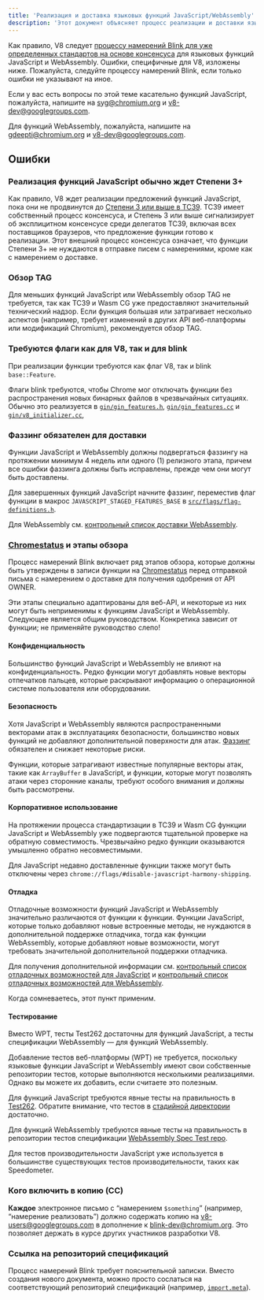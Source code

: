 ```yaml
---
title: 'Реализация и доставка языковых функций JavaScript/WebAssembly'
description: 'Этот документ объясняет процесс реализации и доставки языковых функций JavaScript или WebAssembly в V8.'
---
```

Как правило, V8 следует [процессу намерений Blink для уже определенных стандартов на основе консенсуса](https://www.chromium.org/blink/launching-features/#process-existing-standard) для языковых функций JavaScript и WebAssembly. Ошибки, специфичные для V8, изложены ниже. Пожалуйста, следуйте процессу намерений Blink, если только ошибки не указывают на иное.

Если у вас есть вопросы по этой теме касательно функций JavaScript, пожалуйста, напишите на syg@chromium.org и v8-dev@googlegroups.com.

Для функций WebAssembly, пожалуйста, напишите на gdeepti@chromium.org и v8-dev@googlegroups.com.

## Ошибки

### Реализация функций JavaScript обычно ждет Степени 3+

Как правило, V8 ждет реализации предложений функций JavaScript, пока они не продвинутся до [Степени 3 или выше в TC39](https://tc39.es/process-document/). TC39 имеет собственный процесс консенсуса, и Степень 3 или выше сигнализирует об эксплицитном консенсусе среди делегатов TC39, включая всех поставщиков браузеров, что предложение функции готово к реализации. Этот внешний процесс консенсуса означает, что функции Степени 3+ не нуждаются в отправке писем с намерениями, кроме как с намерением о доставке.

### Обзор TAG

Для меньших функций JavaScript или WebAssembly обзор TAG не требуется, так как TC39 и Wasm CG уже предоставляют значительный технический надзор. Если функция большая или затрагивает несколько аспектов (например, требует изменений в других API веб-платформы или модификаций Chromium), рекомендуется обзор TAG.

### Требуются флаги как для V8, так и для blink

При реализации функции требуются как флаг V8, так и blink `base::Feature`.

Флаги blink требуются, чтобы Chrome мог отключать функции без распространения новых бинарных файлов в чрезвычайных ситуациях. Обычно это реализуется в [`gin/gin_features.h`](https://source.chromium.org/chromium/chromium/src/+/main:gin/gin_features.h), [`gin/gin_features.cc`](https://source.chromium.org/chromium/chromium/src/+/main:gin/gin_features.cc) и [`gin/v8_initializer.cc`](https://source.chromium.org/chromium/chromium/src/+/main:gin/v8_initializer.cc),

### Фаззинг обязателен для доставки

Функции JavaScript и WebAssembly должны подвергаться фаззингу на протяжении минимум 4 недель или одного (1) релизного этапа, причем все ошибки фаззинга должны быть исправлены, прежде чем они могут быть доставлены.

Для завершенных функций JavaScript начните фаззинг, переместив флаг функции в макрос `JAVASCRIPT_STAGED_FEATURES_BASE` в [`src/flags/flag-definitions.h`](https://source.chromium.org/chromium/chromium/src/+/master:v8/src/flags/flag-definitions.h).

Для WebAssembly см. [контрольный список доставки WebAssembly](/docs/wasm-shipping-checklist).

### [Chromestatus](https://chromestatus.com/) и этапы обзора

Процесс намерений Blink включает ряд этапов обзора, которые должны быть утверждены в записи функции на [Chromestatus](https://chromestatus.com/) перед отправкой письма с намерением о доставке для получения одобрения от API OWNER.

Эти этапы специально адаптированы для веб-API, и некоторые из них могут быть неприменимы к функциям JavaScript и WebAssembly. Следующее является общим руководством. Конкретика зависит от функции; не применяйте руководство слепо!

#### Конфиденциальность

Большинство функций JavaScript и WebAssembly не влияют на конфиденциальность. Редко функции могут добавлять новые векторы отпечатков пальцев, которые раскрывают информацию о операционной системе пользователя или оборудовании.

#### Безопасность

Хотя JavaScript и WebAssembly являются распространенными векторами атак в эксплуатациях безопасности, большинство новых функций не добавляют дополнительной поверхности для атак. [Фаззинг](#fuzzing) обязателен и снижает некоторые риски.

Функции, которые затрагивают известные популярные векторы атак, такие как `ArrayBuffer` в JavaScript, и функции, которые могут позволять атаки через сторонние каналы, требуют особого внимания и должны быть рассмотрены.

#### Корпоративное использование

На протяжении процесса стандартизации в TC39 и Wasm CG функции JavaScript и WebAssembly уже подвергаются тщательной проверке на обратную совместимость. Чрезвычайно редко функции оказываются умышленно обратно несовместимыми.

Для JavaScript недавно доставленные функции также могут быть отключены через `chrome://flags/#disable-javascript-harmony-shipping`.

#### Отладка

Отладочные возможности функций JavaScript и WebAssembly значительно различаются от функции к функции. Функции JavaScript, которые только добавляют новые встроенные методы, не нуждаются в дополнительной поддержке отладчика, тогда как функции WebAssembly, которые добавляют новые возможности, могут требовать значительной дополнительной поддержки отладчика.

Для получения дополнительной информации см. [контрольный список отладочных возможностей для JavaScript](https://docs.google.com/document/d/1_DBgJ9eowJJwZYtY6HdiyrizzWzwXVkG5Kt8s3TccYE/edit#heading=h.u5lyedo73aa9) и [контрольный список отладочных возможностей для WebAssembly](https://goo.gle/devtools-wasm-checklist).

Когда сомневаетесь, этот пункт применим.

#### Тестирование

Вместо WPT, тесты Test262 достаточны для функций JavaScript, а тесты спецификации WebAssembly — для функций WebAssembly.

Добавление тестов веб-платформы (WPT) не требуется, поскольку языковые функции JavaScript и WebAssembly имеют свои собственные репозитории тестов, которые выполняются несколькими реализациями. Однако вы можете их добавить, если считаете это полезным.

Для функций JavaScript требуются явные тесты на правильность в [Test262](https://github.com/tc39/test262). Обратите внимание, что тестов в [стадийной директории](https://github.com/tc39/test262/blob/main/CONTRIBUTING.md#staging) достаточно.

Для функций WebAssembly требуются явные тесты на правильность в репозитории тестов спецификации [WebAssembly Spec Test repo](https://github.com/WebAssembly/spec/tree/master/test).

Для тестов производительности JavaScript уже используется в большинстве существующих тестов производительности, таких как Speedometer.

### Кого включить в копию (CC)

**Каждое** электронное письмо с “намерением `$something`” (например, “намерение реализовать”) должно содержать копию на v8-users@googlegroups.com в дополнение к blink-dev@chromium.org. Это позволяет держать в курсе других участников разработки V8.

### Ссылка на репозиторий спецификаций

Процесс намерений Blink требует пояснительной записки. Вместо создания нового документа, можно просто сослаться на соответствующий репозиторий спецификаций (например, [`import.meta`](https://github.com/tc39/proposal-import-meta)).
